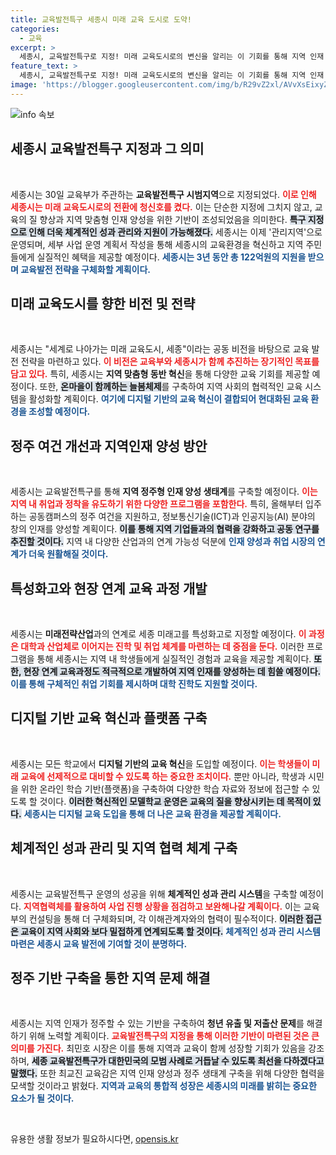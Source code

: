 ```yaml
---
title: 교육발전특구 세종시 미래 교육 도시로 도약!
categories:
  - 교육
excerpt: >
  세종시, 교육발전특구로 지정! 미래 교육도시로의 변신을 알리는 이 기회를 통해 지역 인재 육성과 정주 여건 개선을 목표로 한 혁신적인 계획이 시작됩니다. 클릭하여 세종의 교육혁신 비전을 알아보세요!
feature_text: >
  세종시, 교육발전특구로 지정! 미래 교육도시로의 변신을 알리는 이 기회를 통해 지역 인재 육성과 정주 여건 개선을 목표로 한 혁신적인 계획이 시작됩니다. 클릭하여 세종의 교육혁신 비전을 알아보세요!
image: 'https://blogger.googleusercontent.com/img/b/R29vZ2xl/AVvXsEixyZcFfHzMRdzZMjFBmAUKJYCLCGyLL1o632UiGVXcaFdKo_bkvkuCioo0uUKlGfBVcT3P84aROyZIXSBEx3Aw5nCQ3pTgDom1WDC4m8eifvWiAmWEEVb4x6G_l8C0QH225ldMjyaFvpxGEBGNO37VmDTDMHGhJPq73UglMfDca1-0aw/s1600/blogspot.png'
---
```


<p><img src="https://blogger.googleusercontent.com/img/b/R29vZ2xl/AVvXsEixyZcFfHzMRdzZMjFBmAUKJYCLCGyLL1o632UiGVXcaFdKo_bkvkuCioo0uUKlGfBVcT3P84aROyZIXSBEx3Aw5nCQ3pTgDom1WDC4m8eifvWiAmWEEVb4x6G_l8C0QH225ldMjyaFvpxGEBGNO37VmDTDMHGhJPq73UglMfDca1-0aw/s1600/blogspot.png" alt="info 속보" /></p>

<h2 data-ke-size="size26">세종시 교육발전특구 지정과 그 의미</h2>

<p data-ke-size="size16">&nbsp;</p>

<p>세종시는 30일 교육부가 주관하는 <strong>교육발전특구 시범지역</strong>으로 지정되었다. <b><span style="color: #ee2323;">이로 인해 세종시는 미래 교육도시로의 전환에 청신호를 켰다.</span></b> 이는 단순한 지정에 그치지 않고, 교육의 질 향상과 지역 맞춤형 인재 양성을 위한 기반이 조성되었음을 의미한다. <b><span style="background-color: #21538527;">특구 지정으로 인해 더욱 체계적인 성과 관리와 지원이 가능해졌다.</span></b> 세종시는 이제 '관리지역'으로 운영되며, 세부 사업 운영 계획서 작성을 통해 세종시의 교육환경을 혁신하고 지역 주민들에게 실질적인 혜택을 제공할 예정이다. <b><span style="color: #1a5490;">세종시는 3년 동안 총 122억원의 지원을 받으며 교육발전 전략을 구체화할 계획이다.</span></b></p>

<h2 data-ke-size="size26">미래 교육도시를 향한 비전 및 전략</h2>

<p data-ke-size="size16">&nbsp;</p>

<p>세종시는 "세계로 나아가는 미래 교육도시, 세종"이라는 공동 비전을 바탕으로 교육 발전 전략을 마련하고 있다. <b><span style="color: #ee2323;">이 비전은 교육부와 세종시가 함께 추진하는 장기적인 목표를 담고 있다.</span></b> 특히, 세종시는 <strong>지역 맞춤형 동반 혁신</strong>을 통해 다양한 교육 기회를 제공할 예정이다. 또한, <b><span style="background-color: #21538527;">온마을이 함께하는 늘봄체제</span></b>를 구축하여 지역 사회의 협력적인 교육 시스템을 활성화할 계획이다. <b><span style="color: #1a5490;">여기에 디지털 기반의 교육 혁신이 결합되어 현대화된 교육 환경을 조성할 예정이다.</span></b></p>

<h2 data-ke-size="size26">정주 여건 개선과 지역인재 양성 방안</h2>

<p data-ke-size="size16">&nbsp;</p>

<p>세종시는 교육발전특구를 통해 <strong>지역 정주형 인재 양성 생태계</strong>를 구축할 예정이다. <b><span style="color: #ee2323;">이는 지역 내 취업과 정착을 유도하기 위한 다양한 프로그램을 포함한다.</span></b> 특히, 올해부터 입주하는 공동캠퍼스의 정주 여건을 지원하고, 정보통신기술(ICT)과 인공지능(AI) 분야의 창의 인재를 양성할 계획이다. <b><span style="background-color: #21538527;">이를 통해 지역 기업들과의 협력을 강화하고 공동 연구를 추진할 것이다.</span></b> 지역 내 다양한 산업과의 연계 가능성 덕분에 <b><span style="color: #1a5490;">인재 양성과 취업 시장의 연계가 더욱 원활해질 것이다.</span></b></p>

<h2 data-ke-size="size26">특성화고와 현장 연계 교육 과정 개발</h2>

<p data-ke-size="size16">&nbsp;</p>

<p>세종시는 <strong>미래전략산업</strong>과의 연계로 세종 미래고를 특성화고로 지정할 예정이다. <b><span style="color: #ee2323;">이 과정은 대학과 산업체로 이어지는 진학 및 취업 체계를 마련하는 데 중점을 둔다.</span></b> 이러한 프로그램을 통해 세종시는 지역 내 학생들에게 실질적인 경험과 교육을 제공할 계획이다. <b><span style="background-color: #21538527;">또한, 현장 연계 교육과정도 적극적으로 개발하여 지역 인재를 양성하는 데 힘쓸 예정이다.</span></b> <b><span style="color: #1a5490;">이를 통해 구체적인 취업 기회를 제시하며 대학 진학도 지원할 것이다.</span></b></p>

<h2 data-ke-size="size26">디지털 기반 교육 혁신과 플랫폼 구축</h2>

<p data-ke-size="size16">&nbsp;</p>

<p>세종시는 모든 학교에서 <strong>디지털 기반의 교육 혁신</strong>을 도입할 예정이다. <b><span style="color: #ee2323;">이는 학생들이 미래 교육에 선제적으로 대비할 수 있도록 하는 중요한 조치이다.</span></b> 뿐만 아니라, 학생과 시민을 위한 온라인 학습 기반(플랫폼)을 구축하여 다양한 학습 자료와 정보에 접근할 수 있도록 할 것이다. <b><span style="background-color: #21538527;">이러한 혁신적인 모델학교 운영은 교육의 질을 향상시키는 데 목적이 있다.</span></b> <b><span style="color: #1a5490;">세종시는 디지털 교육 도입을 통해 더 나은 교육 환경을 제공할 계획이다.</span></b></p>

<h2 data-ke-size="size26">체계적인 성과 관리 및 지역 협력 체계 구축</h2>

<p data-ke-size="size16">&nbsp;</p>

<p>세종시는 교육발전특구 운영의 성공을 위해 <strong>체계적인 성과 관리 시스템</strong>을 구축할 예정이다. <b><span style="color: #ee2323;">지역협력체를 활용하여 사업 진행 상황을 점검하고 보완해나갈 계획이다.</span></b> 이는 교육부의 컨설팅을 통해 더 구체화되며, 각 이해관계자와의 협력이 필수적이다. <b><span style="background-color: #21538527;">이러한 접근은 교육이 지역 사회와 보다 밀접하게 연계되도록 할 것이다.</span></b> <b><span style="color: #1a5490;">체계적인 성과 관리 시스템 마련은 세종시 교육 발전에 기여할 것이 분명하다.</span></b></p>

<h2 data-ke-size="size26">정주 기반 구축을 통한 지역 문제 해결</h2>

<p data-ke-size="size16">&nbsp;</p>

<p>세종시는 지역 인재가 정주할 수 있는 기반을 구축하여 <strong>청년 유출 및 저출산 문제</strong>를 해결하기 위해 노력할 계획이다. <b><span style="color: #ee2323;">교육발전특구의 지정을 통해 이러한 기반이 마련된 것은 큰 의미를 가진다.</span></b> 최민호 시장은 이를 통해 지역과 교육이 함께 성장할 기회가 있음을 강조하며, <b><span style="background-color: #21538527;">세종 교육발전특구가 대한민국의 모범 사례로 거듭날 수 있도록 최선을 다하겠다고 말했다.</span></b> 또한 최교진 교육감은 지역 인재 양성과 정주 생태계 구축을 위해 다양한 협력을 모색할 것이라고 밝혔다. <b><span style="color: #1a5490;">지역과 교육의 통합적 성장은 세종시의 미래를 밝히는 중요한 요소가 될 것이다.</span></b> </p>

<p data-ke-size="size16">&nbsp;</p>
유용한 생활 정보가 필요하시다면, <a href="https://opensis.kr" rel="dofollow">opensis.kr</a>


